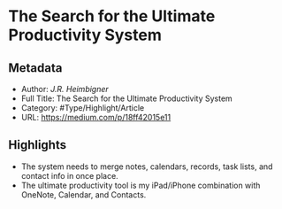 # The Search for the Ultimate Productivity System

## Metadata

* Author: *J.R. Heimbigner*
* Full Title: The Search for the Ultimate Productivity System
* Category: #Type/Highlight/Article
* URL: https://medium.com/p/18ff42015e11

## Highlights

* The system needs to merge notes, calendars, records, task lists, and contact info in once place.
* The ultimate productivity tool is my iPad/iPhone combination with OneNote, Calendar, and Contacts.
